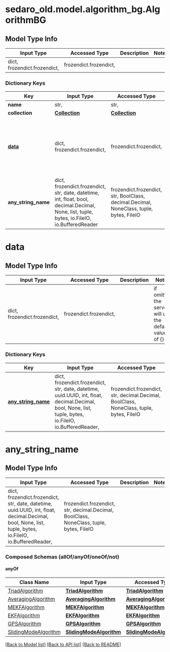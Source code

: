 # sedaro_old.model.algorithm_bg.AlgorithmBG

## Model Type Info
Input Type | Accessed Type | Description | Notes
------------ | ------------- | ------------- | -------------
dict, frozendict.frozendict,  | frozendict.frozendict,  |  | 

### Dictionary Keys
Key | Input Type | Accessed Type | Description | Notes
------------ | ------------- | ------------- | ------------- | -------------
**name** | str,  | str,  |  | [optional] 
**collection** | [**Collection**](Collection.md) | [**Collection**](Collection.md) |  | [optional] 
**[data](#data)** | dict, frozendict.frozendict,  | frozendict.frozendict,  |  | [optional] if omitted the server will use the default value of {}
**any_string_name** | dict, frozendict.frozendict, str, date, datetime, int, float, bool, decimal.Decimal, None, list, tuple, bytes, io.FileIO, io.BufferedReader | frozendict.frozendict, str, BoolClass, decimal.Decimal, NoneClass, tuple, bytes, FileIO | any string name can be used but the value must be the correct type | [optional]

# data

## Model Type Info
Input Type | Accessed Type | Description | Notes
------------ | ------------- | ------------- | -------------
dict, frozendict.frozendict,  | frozendict.frozendict,  |  | if omitted the server will use the default value of {}

### Dictionary Keys
Key | Input Type | Accessed Type | Description | Notes
------------ | ------------- | ------------- | ------------- | -------------
**[any_string_name](#any_string_name)** | dict, frozendict.frozendict, str, date, datetime, uuid.UUID, int, float, decimal.Decimal, bool, None, list, tuple, bytes, io.FileIO, io.BufferedReader,  | frozendict.frozendict, str, decimal.Decimal, BoolClass, NoneClass, tuple, bytes, FileIO | any string name can be used but the value must be the correct type | [optional] 

# any_string_name

## Model Type Info
Input Type | Accessed Type | Description | Notes
------------ | ------------- | ------------- | -------------
dict, frozendict.frozendict, str, date, datetime, uuid.UUID, int, float, decimal.Decimal, bool, None, list, tuple, bytes, io.FileIO, io.BufferedReader,  | frozendict.frozendict, str, decimal.Decimal, BoolClass, NoneClass, tuple, bytes, FileIO |  | 

### Composed Schemas (allOf/anyOf/oneOf/not)
#### anyOf
Class Name | Input Type | Accessed Type | Description | Notes
------------- | ------------- | ------------- | ------------- | -------------
[TriadAlgorithm](TriadAlgorithm.md) | [**TriadAlgorithm**](TriadAlgorithm.md) | [**TriadAlgorithm**](TriadAlgorithm.md) |  | 
[AveragingAlgorithm](AveragingAlgorithm.md) | [**AveragingAlgorithm**](AveragingAlgorithm.md) | [**AveragingAlgorithm**](AveragingAlgorithm.md) |  | 
[MEKFAlgorithm](MEKFAlgorithm.md) | [**MEKFAlgorithm**](MEKFAlgorithm.md) | [**MEKFAlgorithm**](MEKFAlgorithm.md) |  | 
[EKFAlgorithm](EKFAlgorithm.md) | [**EKFAlgorithm**](EKFAlgorithm.md) | [**EKFAlgorithm**](EKFAlgorithm.md) |  | 
[GPSAlgorithm](GPSAlgorithm.md) | [**GPSAlgorithm**](GPSAlgorithm.md) | [**GPSAlgorithm**](GPSAlgorithm.md) |  | 
[SlidingModeAlgorithm](SlidingModeAlgorithm.md) | [**SlidingModeAlgorithm**](SlidingModeAlgorithm.md) | [**SlidingModeAlgorithm**](SlidingModeAlgorithm.md) |  | 

[[Back to Model list]](../../README.md#documentation-for-models) [[Back to API list]](../../README.md#documentation-for-api-endpoints) [[Back to README]](../../README.md)

